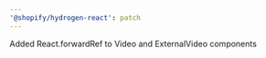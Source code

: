 ```yaml
---
'@shopify/hydrogen-react': patch
---
```


Added React.forwardRef to Video and ExternalVideo components

